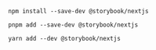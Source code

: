 ```shell renderer="react" language="js" packageManager="npm"
npm install --save-dev @storybook/nextjs
```

```shell renderer="react" language="js" packageManager="pnpm"
pnpm add --save-dev @storybook/nextjs
```

```shell renderer="react" language="js" packageManager="yarn"
yarn add --dev @storybook/nextjs
```

